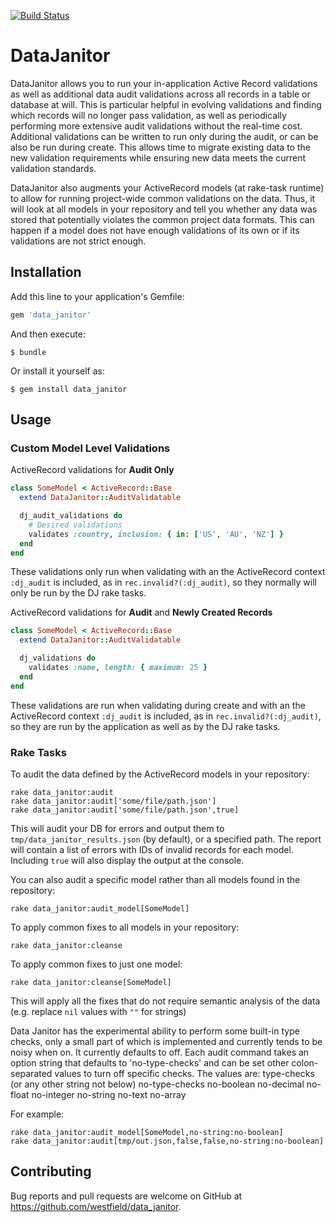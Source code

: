 [![Build Status](https://travis-ci.org/westfieldlabs/data_janitor.svg?branch=master)](https://travis-ci.org/westfieldlabs/data_janitor)

# DataJanitor

DataJanitor allows you to run your in-application Active Record validations as well as additional data audit validations across all records in a table or database at will. This is particular helpful in evolving validations and finding which records will no longer pass validation, as well as periodically performing more extensive audit validations without the real-time cost. Additional validations can be written to run only during the audit, or can be also be run during create. This allows time to migrate existing data to the new validation requirements while ensuring new data meets the current validation standards.

DataJanitor also augments your ActiveRecord models (at rake-task runtime) to allow for running project-wide common validations on the data. Thus, it will look at all models in your repository and tell you whether any data was stored that potentially violates the common project data formats. This can happen if a model does not have enough validations of its own or if its validations are not strict enough.
## Installation

Add this line to your application's Gemfile:

```ruby
gem 'data_janitor'
```

And then execute:

    $ bundle

Or install it yourself as:

    $ gem install data_janitor

## Usage

### Custom Model Level Validations

ActiveRecord validations for **Audit Only**

```ruby
class SomeModel < ActiveRecord::Base
  extend DataJanitor::AuditValidatable

  dj_audit_validations do
    # Desired validations
    validates :country, inclusion: { in: ['US', 'AU', 'NZ'] }
  end
end
```
These validations only run when validating with an the ActiveRecord context `:dj_audit` is included, as in `rec.invalid?(:dj_audit)`, so they normally will only be run by the DJ rake tasks.

ActiveRecord validations for **Audit** and **Newly Created Records**

```ruby
class SomeModel < ActiveRecord::Base
  extend DataJanitor::AuditValidatable

  dj_validations do
    validates :name, length: { maximum: 25 }
  end
end
```
These validations are run when validating during create and with an the ActiveRecord context `:dj_audit` is included, as in `rec.invalid?(:dj_audit)`, so they are run by the application as well as by the DJ rake tasks.

### Rake Tasks

To audit the data defined by the ActiveRecord models in your repository:
```
rake data_janitor:audit
rake data_janitor:audit['some/file/path.json']
rake data_janitor:audit['some/file/path.json',true]
```

This will audit your DB for errors and output them to `tmp/data_janitor_results.json` (by default), or a specified path. The report will contain a list of errors with IDs of invalid records for each model. Including `true` will also display the output at the console.

You can also audit a specific model rather than all models found in the repository:

```
rake data_janitor:audit_model[SomeModel]
```

To apply common fixes to all models in your repository:
```
rake data_janitor:cleanse
```

To apply common fixes to just one model:
```
rake data_janitor:cleanse[SomeModel]
```

This will apply all the fixes that do not require semantic analysis of the data (e.g. replace `nil` values with `""` for strings)

Data Janitor has the experimental ability to perform some built-in type checks, only a small part of which is implemented and currently tends to be noisy when on. It currently defaults to off. Each audit command takes an option string that defaults to 'no-type-checks' and can be set other colon-separated values to turn off specific checks. The values are:
type-checks (or any other string not below)
no-type-checks
no-boolean
no-decimal
no-float
no-integer
no-string
no-text
no-array

For example:
```
rake data_janitor:audit_model[SomeModel,no-string:no-boolean]
rake data_janitor:audit[tmp/out.json,false,false,no-string:no-boolean]
```


## Contributing

Bug reports and pull requests are welcome on GitHub at https://github.com/westfield/data_janitor.
